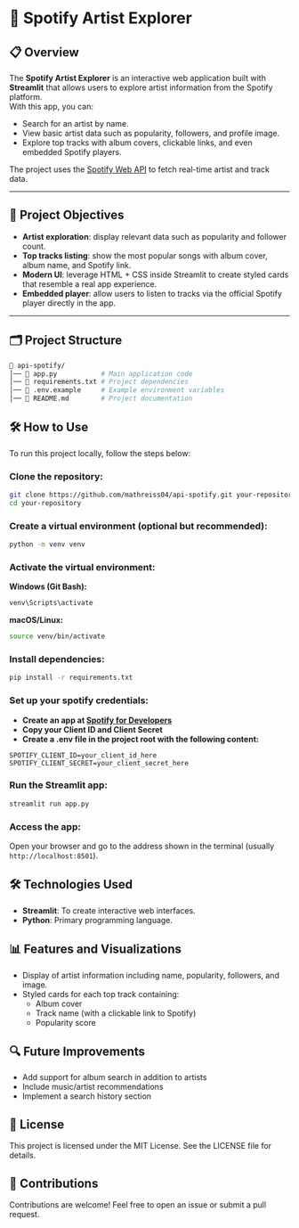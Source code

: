 # 🎵 Spotify Artist Explorer

## 📋 Overview  
The **Spotify Artist Explorer** is an interactive web application built with **Streamlit** that allows users to explore artist information from the Spotify platform.  
With this app, you can:  
- Search for an artist by name.  
- View basic artist data such as popularity, followers, and profile image.  
- Explore top tracks with album covers, clickable links, and even embedded Spotify players.  

The project uses the [Spotify Web API](https://developer.spotify.com/documentation/web-api) to fetch real-time artist and track data.  

---

## 🚀 Project Objectives  
- **Artist exploration**: display relevant data such as popularity and follower count.  
- **Top tracks listing**: show the most popular songs with album cover, album name, and Spotify link.  
- **Modern UI**: leverage HTML + CSS inside Streamlit to create styled cards that resemble a real app experience.  
- **Embedded player**: allow users to listen to tracks via the official Spotify player directly in the app.  

---

## 🗂️ Project Structure  
```bash
📁 api-spotify/
│── 📄 app.py           # Main application code
│── 📄 requirements.txt # Project dependencies
│── 📄 .env.example     # Example environment variables
│── 📄 README.md        # Project documentation
```

## 🛠️ How to Use

To run this project locally, follow the steps below:

### Clone the repository:
```bash
git clone https://github.com/mathreiss04/api-spotify.git your-repository
cd your-repository
```

### Create a virtual environment (optional but recommended):
```bash
python -m venv venv
```

### Activate the virtual environment:
**Windows (Git Bash):**
```bash
venv\Scripts\activate
```

**macOS/Linux:**
```bash
source venv/bin/activate
```

### Install dependencies:
```bash
pip install -r requirements.txt
```

### Set up your spotify credentials:
- **Create an app at [Spotify for Developers](https://developer.spotify.com)**
- **Copy your Client ID and Client Secret**
- **Create a .env file in the project root with the following content:**
```env
SPOTIFY_CLIENT_ID=your_client_id_here
SPOTIFY_CLIENT_SECRET=your_client_secret_here
```

### Run the Streamlit app:
```bash
streamlit run app.py
```

### Access the app:
Open your browser and go to the address shown in the terminal (usually `http://localhost:8501`).

## 🛠️ Technologies Used

- **Streamlit**: To create interactive web interfaces.
- **Python**: Primary programming language.

## 📊 Features and Visualizations

- Display of artist information including name, popularity, followers, and image.
- Styled cards for each top track containing:
    - Album cover
    - Track name (with a clickable link to Spotify)
    - Popularity score

## 🔍 Future Improvements
- Add support for album search in addition to artists
- Include music/artist recommendations
- Implement a search history section

## 📝 License
This project is licensed under the MIT License. See the LICENSE file for details.

## 🤝 Contributions
Contributions are welcome! Feel free to open an issue or submit a pull request.

